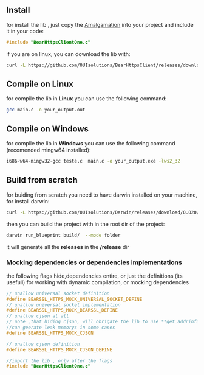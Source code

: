 

## Install 
for install the lib , just copy the [Amalgamation](https://github.com/OUIsolutions/BearHttpsClient/releases/download/0.1.002/BearHttpsClientOne.c) into your project and include it in your code:
```c
#include "BearHttpsClientOne.c"
```


if  you are on linux, you can download the lib with: 
```bash
curl -L https://github.com/OUIsolutions/BearHttpsClient/releases/download/0.1.002/BearHttpsClientOne.c -o BearHttpsClientOne.c
```

## Compile on Linux
for compile the lib in **Linux** you can use the following command:
```bash
gcc main.c -o your_output.out
```
## Compile on Windows
for compile the lib in **Windows** you can use the following command (recomended mingw64 installed):
```bash
i686-w64-mingw32-gcc teste.c  main.c -o your_output.exe -lws2_32
```

## Build from scratch
for buiding from scratch you need to have darwin installed on your machine, for install darwin:
```bash
curl -L https://github.com/OUIsolutions/Darwin/releases/download/0.020/darwin.out -o darwin.out && chmod +x darwin.out &&  sudo  mv darwin.out /usr/bin/darwin
```
then you can build the project with in the root dir of the project:
```bash
darwin run_blueprint build/  --mode folder
```
it will generate all the **releases** in the **/release** dir



### Mocking dependencies or dependencies implementations 

the following flags hide,dependencies entire, or just the definitions
(its usefull) for  working with dynamic compilation, or mocking dependencies
```c
// unallow universal socket definition
#define BEARSSL_HTTPS_MOCK_UNIVERSAL_SOCKET_DEFINE
// unallow universal socket implementation
#define BEARSSL_HTTPS_MOCK_BEARSSL_DEFINE
// unallow cjson at all
// note ,that hiding cjson, will obrigate the lib to use **get_addrinfo**, witch,
//can geerate leak memorys in some cases
#define BEARSSL_HTTPS_MOCK_CJSON

// unallow cjson definition
#define BEARSSL_HTTPS_MOCK_CJSON_DEFINE

//import the lib , only after the flags
#include "BearHttpsClientOne.c"
``` 
